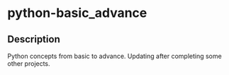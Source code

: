 # python-basic_advance

## Description
Python concepts from basic to advance.
Updating after completing some other projects.
